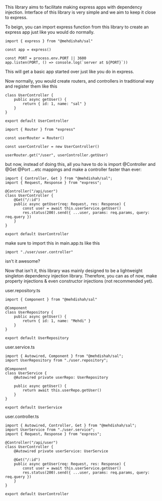 This library aims to facilitate making express apps with dependency injection.
Interface of this library is very simple and we aim to keep it close to express.

To beign, you can import express function from this library to create an express app
just like you would do normally.

```
import { express } from "@mehdishah/sal"

const app = express()

const PORT = process.env.PORT || 3600
app.listen(PORT, () => console.log(`server at ${PORT}`))
```

This will get a basic app started over just like you do in express.

Now normally, you would create routers, and controllers in traditional way and register them like this

```
class UserController {
    public async getUser() {
        return { id: 1, name: "sal" }
    }
}

export default UserController
```

```
import { Router } from "express"

const userRouter = Router()

const userController = new UserController()

userRouter.get("/user", userController.getUser)

```

but now, instead of doing this, all you have to do is import @Controller and @Get @Port ...etc mappings
and make a controller faster than ever:

```
import { Controller, Get } from "@mehdishah/sal";
import { Request, Response } from "express";

@Controller("/api/user")
class UserController {
    @Get("/:id")
    public async getUser(req: Request, res: Response) {
        const user = await this.userService.getUser()
        res.status(200).send({ ...user, params: req.params, query: req.query })   
    }
}

export default UserController
```

make sure to import this in main.app.ts like this
```
import "./user/user.controller"
```

isn't it awesome?

Now that isn't it, this library was mainly designed to be a lightweight singleton dependency injection library.
Therefore, you can as of now, make property injections & even constructor injections (not recommended yet).

user.repository.ts
```
import { Component } from "@mehdishah/sal"

@Component
class UserRepository {
    public async getUser() {
        return { id: 1, name: "Mehdi" }
    }
}

export default UserRepository
```

user.service.ts
```
import { Autowired, Component } from "@mehdishah/sal";
import UserRepository from "./user.repository";

@Component
class UserService {
    @Autowired private userRepo: UserRepository

    public async getUser() {
        return await this.userRepo.getUser() 
    }
}

export default UserService
```

user.controller.ts
```
import { Autowired, Controller, Get } from "@mehdishah/sal";
import UserService from "./user.service";
import { Request, Response } from "express";

@Controller("/api/user")
class UserController {
    @Autowired private userService: UserService

    @Get("/:id")
    public async getUser(req: Request, res: Response) {
        const user = await this.userService.getUser()
        res.status(200).send({ ...user, params: req.params, query: req.query })   
    }
}

export default UserController
```

